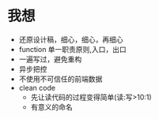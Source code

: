 # 我想

- 还原设计稿，细心，细心，再细心
- function 单一职责原则,入口，出口
- 一遍写过，避免重构
- 异步把控
- 不使用不可信任的前端数据
- clean code
  + 先让读代码的过程变得简单(读:写>10:1)
  + 有意义的命名
